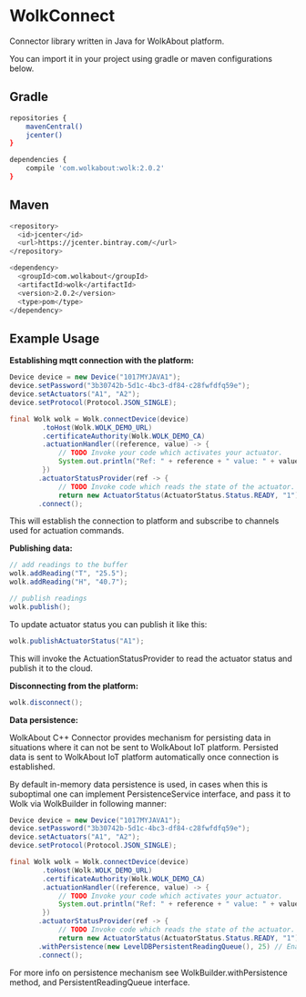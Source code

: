 # WolkConnect

Connector library written in Java for WolkAbout platform.

You can import it in your project using gradle or maven configurations below.

Gradle
------

```sh
repositories {
    mavenCentral()
    jcenter()
}

dependencies {
    compile 'com.wolkabout:wolk:2.0.2'
}
```
Maven
-----
```sh
<repository>
  <id>jcenter</id>
  <url>https://jcenter.bintray.com/</url>
</repository>

<dependency>
  <groupId>com.wolkabout</groupId>
  <artifactId>wolk</artifactId>
  <version>2.0.2</version>
  <type>pom</type>
</dependency>
```

Example Usage
-------------
**Establishing mqtt connection with the platform:**
```java
Device device = new Device("1017MYJAVA1");
device.setPassword("3b30742b-5d1c-4bc3-df84-c28fwfdfq59e");
device.setActuators("A1", "A2");
device.setProtocol(Protocol.JSON_SINGLE);

final Wolk wolk = Wolk.connectDevice(device)
        .toHost(Wolk.WOLK_DEMO_URL)
        .certificateAuthority(Wolk.WOLK_DEMO_CA)
        .actuationHandler((reference, value) -> {
            // TODO Invoke your code which activates your actuator. 
            System.out.println("Ref: " + reference + " value: " + value);
        })
       .actuatorStatusProvider(ref -> {
            // TODO Invoke code which reads the state of the actuator.
            return new ActuatorStatus(ActuatorStatus.Status.READY, "1");})
       .connect();
```

This will establish the connection to platform and subscribe to channels
 used for actuation commands.
 

**Publishing data:**
```java
// add readings to the buffer
wolk.addReading("T", "25.5");
wolk.addReading("H", "40.7");

// publish readings
wolk.publish();
```

To update actuator status you can publish it like this:
```java
wolk.publishActuatorStatus("A1");
```
This will invoke the ActuationStatusProvider to read the actuator status
 and publish it to the cloud. 


**Disconnecting from the platform:**
```java
wolk.disconnect();
```


**Data persistence:**

WolkAbout C++ Connector provides mechanism for persisting data in situations where it can not be sent to WolkAbout IoT platform.
Persisted data is sent to WolkAbout IoT platform automatically once connection is established.

By default in-memory data persistence is used, in cases when this is suboptimal one can implement PersistenceService interface, and pass
it to Wolk via WolkBuilder in following manner:

```java
Device device = new Device("1017MYJAVA1");
device.setPassword("3b30742b-5d1c-4bc3-df84-c28fwfdfq59e");
device.setActuators("A1", "A2");
device.setProtocol(Protocol.JSON_SINGLE);

final Wolk wolk = Wolk.connectDevice(device)
        .toHost(Wolk.WOLK_DEMO_URL)
        .certificateAuthority(Wolk.WOLK_DEMO_CA)
        .actuationHandler((reference, value) -> {
            // TODO Invoke your code which activates your actuator. 
            System.out.println("Ref: " + reference + " value: " + value);
        })
       .actuatorStatusProvider(ref -> {
            // TODO Invoke code which reads the state of the actuator.
            return new ActuatorStatus(ActuatorStatus.Status.READY, "1");})
       .withPersistence(new LevelDBPersistentReadingQueue(), 25) // Enable data persistence via custom persist mechanism
       .connect();
```

For more info on persistence mechanism see WolkBuilder.withPersistence method, and PersistentReadingQueue interface.
